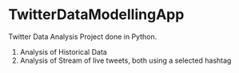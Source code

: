 # TwitterDataModellingApp

Twitter Data Analysis Project done in Python.
1. Analysis of Historical Data
2. Analysis of Stream of live tweets, both using a selected hashtag
